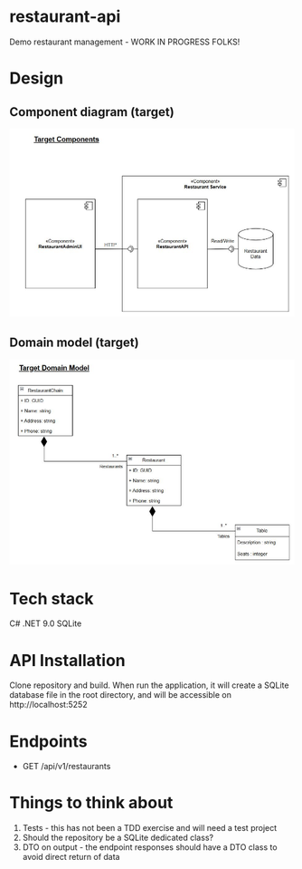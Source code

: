 # restaurant-api
Demo restaurant management - WORK IN PROGRESS FOLKS!

# Design
## Component diagram (target)

<img src="https://github.com/GaryLloyd1963/restaurant-api/blob/main/images/ComponentDiagram.JPG" width="600">

## Domain model (target)

<img src="https://github.com/GaryLloyd1963/restaurant-api/blob/main/images/DomainModel.JPG" width="600">

# Tech stack
C# .NET 9.0
SQLite

# API Installation
Clone repository and build. When run the application, it will create a SQLite database file in the root directory,
and will be accessible on http://localhost:5252

# Endpoints
- GET /api/v1/restaurants

# Things to think about
1. Tests - this has not been a TDD exercise and will need a test project
2. Should the repository be a SQLite dedicated class?
3. DTO on output - the endpoint responses should have a DTO class to avoid direct return of data

